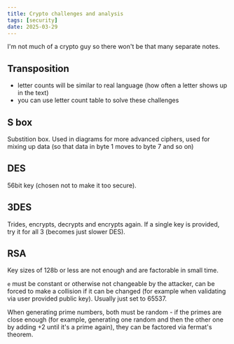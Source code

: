 ```yaml
---
title: Crypto challenges and analysis
tags: [security]
date: 2025-03-29
---
```


I'm not much of a crypto guy so there won't be that many separate notes.

## Transposition

- letter counts will be similar to real language (how often a letter shows up in the text)
- you can use letter count table to solve these challenges

## S box

Substition box. Used in diagrams for more advanced ciphers, used for mixing up data (so that data in byte 1 moves to byte 7 and so on)

## DES

56bit key (chosen not to make it too secure).

## 3DES

Trides, encrypts, decrypts and encrypts again. If a single key is provided, try it for all 3 (becomes just slower DES).

## RSA

Key sizes of 128b or less are not enough and are factorable in small time.

`e` must be constant or otherwise not changeable by the attacker, can be forced to make a collision if it can be changed (for example when validating via user provided public key). Usually just set to 65537.

When generating prime numbers, both must be random - if the primes are close enough (for example, generating one random and then the other one by adding +2 until it's a prime again), they can be factored via fermat's theorem.